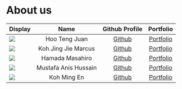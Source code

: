 # About us

Display |     Name      |              Github Profile              | Portfolio 
--------|:-------------:|:----------------------------------------:|:---------:
![](https://via.placeholder.com/100.png?text=Photo) | Hoo Teng Juan       |      [Github](https://github.com/)       | [Portfolio](./team/tj-hoo.md)
![](https://via.placeholder.com/100.png?text=Photo) | Koh Jing Jie Marcus |      [Github](https://github.com/)       | [Portfolio](./team/koh-jing-jie-marcus.md)
![](https://via.placeholder.com/100.png?text=Photo) | Hamada Masahiro     |      [Github](https://github.com/)       | [Portfolio](./team/masahiro21.md)
![](https://via.placeholder.com/100.png?text=Photo) | Mustafa Anis Hussain| [Github](https://github.com/MustafaAH10) | [Portfolio](./team/mustafaah10.md)
![](https://via.placeholder.com/100.png?text=Photo) | Koh Ming En         |  [Github](https://github.com/MingEn82)   | [Portfolio](./team/mingen82.md)

